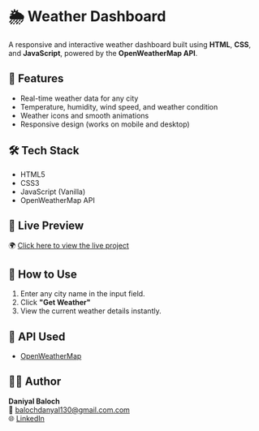 # 🌦️ Weather Dashboard

A responsive and interactive weather dashboard built using **HTML**, **CSS**, and **JavaScript**, powered by the **OpenWeatherMap API**.

## 🚀 Features

- Real-time weather data for any city
- Temperature, humidity, wind speed, and weather condition
- Weather icons and smooth animations
- Responsive design (works on mobile and desktop)

## 🛠️ Tech Stack

- HTML5
- CSS3
- JavaScript (Vanilla)
- OpenWeatherMap API

## 🔗 Live Preview

🌍 [Click here to view the live project](https://daniyal203.github.io/WeatherDashboard)





## 📌 How to Use

1. Enter any city name in the input field.
2. Click **"Get Weather"**
3. View the current weather details instantly.

## 📡 API Used

- [OpenWeatherMap](https://openweathermap.org/api)

## 🙋‍♂️ Author

**Daniyal Baloch**  
📧 balochdanyal130@gmail.com.com  
🌐 [LinkedIn](https://www.linkedin.com/in/daniyal-baloch)  
